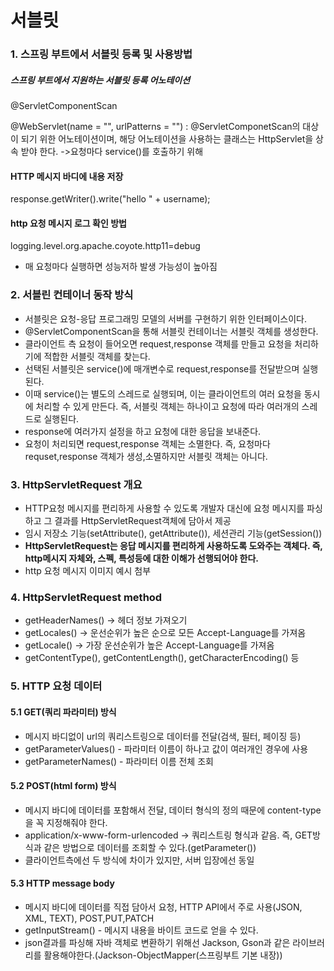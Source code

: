 # 서블릿
### 1. 스프링 부트에서 서블릿 등록 및 사용방법
##### 스프링 부트에서 지원하는 서블릿 등록 어노테이션
@ServletComponentScan   

@WebServlet(name = "", urlPatterns = "") : @ServletComponetScan의 대상이 되기 위한 어노테이션이며, 해당 어노테이션을 사용하는 클래스는 HttpServlet을 상속 받야 한다. ->요청마다 service()를 호출하기 위해

#### HTTP 메시지 바디에 내용 저장
response.getWriter().write("hello " + username);

#### http 요청 메시지 로그 확인 방법 
logging.level.org.apache.coyote.http11=debug

+ 매 요청마다 실행하면 성능저하 발생 가능성이 높아짐

### 2. 서블린 컨테이너 동작 방식
+ 서블릿은 요청-응답 프로그래밍 모델의 서버를 구현하기 위한 인터페이스이다.
+ @ServletComponentScan을 통해 서블릿 컨테이너는 서블릿 객체를 생성한다.
+ 클라이언트 측 요청이 들어오면 request,response 객체를 만들고 요청을 처리하기에 적합한 서블릿 객체를 찾는다.
+ 선택된 서블릿은 service()에 매개변수로 request,response를 전달받으며 실행된다.
+ 이때 service()는 별도의 스레드로 실행되며, 이는 클라이언트의 여러 요청을 동시에 처리할 수 있게 만든다. 즉, 서블릿 객체는 하나이고 요청에 따라 여러개의 스레드로 실행된다.
+ response에 여러가지 설정을 하고 요청에 대한 응답을 보내준다.
+ 요청이 처리되면 request,response 객체는 소멸한다. 즉, 요청마다 requset,response 객체가 생성,소멸하지만 서블릿 객체는 아니다.

### 3. HttpServletRequest 개요
+ HTTP요청 메시지를 편리하게 사용할 수 있도록 개발자 대신에 요청 메시지를 파싱하고 그 결과를 HttpServletRequest객체에 담아서 제공
+ 임시 저장소 기능(setAttribute(), getAttribute()), 세션관리 기능(getSession())
+ **HttpServletRequest는 응답 메시지를 편리하게 사용하도록 도와주는 객체다. 즉, http메시지 자체와, 스펙, 특성등에 대한 이해가 선행되어야 한다.**
+ http 요청 메시지 이미지 예시 첨부


### 4. HttpServletRequest method
+ getHeaderNames() -> 헤더 정보 가져오기
+ getLocales() -> 운선순위가 높은 순으로 모든 Accept-Language를 가져옴
+ getLocale() -> 가장 운선순위가 높은 Accept-Language를 가져옴
+ getContentType(), getContentLength(), getCharacterEncoding() 등

### 5. HTTP 요청 데이터
#### 5.1 GET(쿼리 파라미터) 방식 
+ 메시지 바디없이 url의 쿼리스트링으로 데이터를 전달(검색, 필터, 페이징 등)
+ getParameterValues() - 파라미터 이름이 하나고 값이 여러개인 경우에 사용
+ getParameterNames() - 파라미터 이름 전체 조회

#### 5.2 POST(html form) 방식 
+ 메시지 바디에 데이터를 포함해서 전달, 데이터 형식의 정의 때문에 content-type을 꼭 지정해줘야 한다.
+ application/x-www-form-urlencoded -> 쿼리스트링 형식과 같음. 즉, GET방식과 같은 방법으로 데이터를 조회할 수 있다.(getParameter())
+ 클라이언트측에선 두 방식에 차이가 있지만, 서버 입장에선 동일

#### 5.3 HTTP message body 
+ 메시지 바디에 데이터를 직접 담아서 요청, HTTP API에서 주로 사용(JSON, XML, TEXT), POST,PUT,PATCH
+ getInputStream() - 메시지 내용을 바이트 코드로 얻을 수 있다.
+ json결과를 파싱해 자바 객체로 변환하기 위해선 Jackson, Gson과 같은 라이브러리를 활용해야한다.(Jackson-ObjectMapper(스프링부트 기본 내장))

